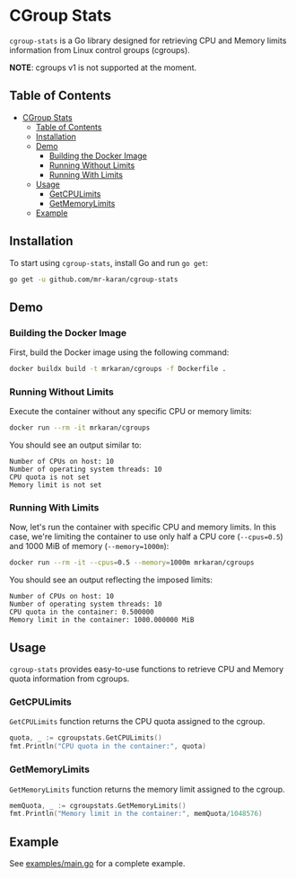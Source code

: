 # CGroup Stats

`cgroup-stats` is a Go library designed for retrieving CPU and Memory limits information from Linux control groups (cgroups).

**NOTE**: cgroups v1 is not supported at the moment.

## Table of Contents

- [CGroup Stats](#cgroup-stats)
  - [Table of Contents](#table-of-contents)
  - [Installation](#installation)
  - [Demo](#demo)
    - [Building the Docker Image](#building-the-docker-image)
    - [Running Without Limits](#running-without-limits)
    - [Running With Limits](#running-with-limits)
  - [Usage](#usage)
    - [GetCPULimits](#getcpulimits)
    - [GetMemoryLimits](#getmemorylimits)
  - [Example](#example)

## Installation

To start using `cgroup-stats`, install Go and run `go get`:

```sh
go get -u github.com/mr-karan/cgroup-stats
```


## Demo

### Building the Docker Image

First, build the Docker image using the following command:

```bash
docker buildx build -t mrkaran/cgroups -f Dockerfile .
```

### Running Without Limits

Execute the container without any specific CPU or memory limits:

```bash
docker run --rm -it mrkaran/cgroups
```

You should see an output similar to:

```
Number of CPUs on host: 10
Number of operating system threads: 10
CPU quota is not set
Memory limit is not set
```

### Running With Limits

Now, let's run the container with specific CPU and memory limits. In this case, we're limiting the container to use only half a CPU core (`--cpus=0.5`) and 1000 MiB of memory (`--memory=1000m`):

```bash
docker run --rm -it --cpus=0.5 --memory=1000m mrkaran/cgroups
```

You should see an output reflecting the imposed limits:

```
Number of CPUs on host: 10
Number of operating system threads: 10
CPU quota in the container: 0.500000
Memory limit in the container: 1000.000000 MiB
```


## Usage

`cgroup-stats` provides easy-to-use functions to retrieve CPU and Memory quota information from cgroups.

### GetCPULimits

`GetCPULimits` function returns the CPU quota assigned to the cgroup.

```go
quota, _ := cgroupstats.GetCPULimits()
fmt.Println("CPU quota in the container:", quota)
```

### GetMemoryLimits

`GetMemoryLimits` function returns the memory limit assigned to the cgroup.

```go
memQuota, _ := cgroupstats.GetMemoryLimits()
fmt.Println("Memory limit in the container:", memQuota/1048576)
```

## Example

See [examples/main.go](examples/main.go) for a complete example.
